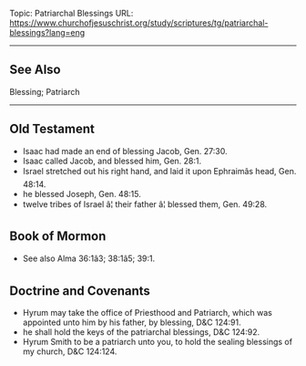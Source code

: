 Topic: Patriarchal Blessings
URL: https://www.churchofjesuschrist.org/study/scriptures/tg/patriarchal-blessings?lang=eng

---

## See Also

Blessing; Patriarch

---

## Old Testament

- Isaac had made an end of blessing Jacob, Gen. 27:30.
- Isaac called Jacob, and blessed him, Gen. 28:1.
- Israel stretched out his right hand, and laid it upon Ephraimâs head, Gen. 48:14.
- he blessed Joseph, Gen. 48:15.
- twelve tribes of Israel â¦ their father â¦ blessed them, Gen. 49:28.

## Book of Mormon

- See also Alma 36:1â3; 38:1â5; 39:1.

## Doctrine and Covenants

- Hyrum may take the office of Priesthood and Patriarch, which was appointed unto him by his father, by blessing, D&C 124:91.
- he shall hold the keys of the patriarchal blessings, D&C 124:92.
- Hyrum Smith to be a patriarch unto you, to hold the sealing blessings of my church, D&C 124:124.

